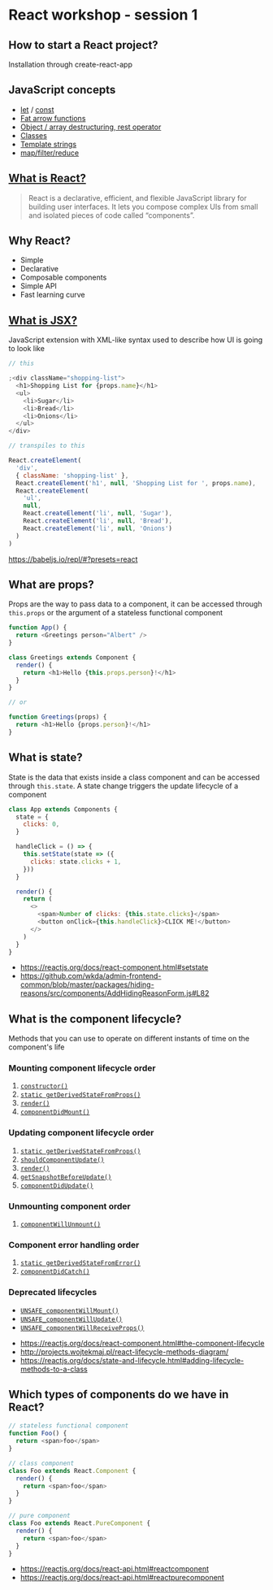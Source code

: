 # React workshop - session 1

## How to start a React project?

Installation through create-react-app

## JavaScript concepts

- [let](https://developer.mozilla.org/en-US/docs/Web/JavaScript/Reference/Statements/let) / [const](https://developer.mozilla.org/en-US/docs/Web/JavaScript/Reference/Statements/const)
- [Fat arrow functions](https://developer.mozilla.org/en-US/docs/Web/JavaScript/Reference/Functions/Arrow_functions)
- [Object / array destructuring, rest operator](https://developer.mozilla.org/en-US/docs/Web/JavaScript/Reference/Operators/Destructuring_assignment)
- [Classes](https://developer.mozilla.org/en-US/docs/Web/JavaScript/Reference/Classes)
- [Template strings](https://developer.mozilla.org/en-US/docs/Web/JavaScript/Reference/Template_literals)
- [map/filter/reduce](https://developer.mozilla.org/en-US/docs/Web/JavaScript/Reference/Global_Objects/Array/prototype)

## [What is React?](https://reactjs.org/tutorial/tutorial.html#what-is-react)

> React is a declarative, efficient, and flexible JavaScript library for building user interfaces. It lets you compose complex UIs from small and isolated pieces of code called “components”.

## Why React?

- Simple
- Declarative
- Composable components
- Simple API
- Fast learning curve

## [What is JSX?](https://reactjs.org/docs/introducing-jsx.html)

JavaScript extension with XML-like syntax used to describe how UI is going to look like

```javascript
// this

;<div className="shopping-list">
  <h1>Shopping List for {props.name}</h1>
  <ul>
    <li>Sugar</li>
    <li>Bread</li>
    <li>Onions</li>
  </ul>
</div>

// transpiles to this

React.createElement(
  'div',
  { className: 'shopping-list' },
  React.createElement('h1', null, 'Shopping List for ', props.name),
  React.createElement(
    'ul',
    null,
    React.createElement('li', null, 'Sugar'),
    React.createElement('li', null, 'Bread'),
    React.createElement('li', null, 'Onions')
  )
)
```

https://babeljs.io/repl/#?presets=react

## What are props?

Props are the way to pass data to a component, it can be accessed through `this.props` or the argument of a stateless functional component

```javascript
function App() {
  return <Greetings person="Albert" />
}

class Greetings extends Component {
  render() {
    return <h1>Hello {this.props.person}!</h1>
  }
}

// or

function Greetings(props) {
  return <h1>Hello {props.person}!</h1>
}
```

## What is state?

State is the data that exists inside a class component and can be accessed through `this.state`. A state change triggers the update lifecycle of a component

```javascript
class App extends Components {
  state = {
    clicks: 0,
  }

  handleClick = () => {
    this.setState(state => ({
      clicks: state.clicks + 1,
    }))
  }

  render() {
    return (
      <>
        <span>Number of clicks: {this.state.clicks}</span>
        <button onClick={this.handleClick}>CLICK ME!</button>
      </>
    )
  }
}
```

- https://reactjs.org/docs/react-component.html#setstate
- https://github.com/wkda/admin-frontend-common/blob/master/packages/hiding-reasons/src/components/AddHidingReasonForm.js#L82

## What is the component lifecycle?

Methods that you can use to operate on different instants of time on the component's life

### Mounting component lifecycle order

1. [`constructor()`](https://reactjs.org/docs/react-component.html#constructor)
2. [`static getDerivedStateFromProps()`](https://reactjs.org/docs/react-component.html#static-getderivedstatefromprops)
3. [`render()`](https://reactjs.org/docs/react-component.html#render)
4. [`componentDidMount()`](https://reactjs.org/docs/react-component.html#componentdidmount)

### Updating component lifecycle order

1. [`static getDerivedStateFromProps()`](https://reactjs.org/docs/react-component.html#static-getderivedstatefromprops)
2. [`shouldComponentUpdate()`](https://reactjs.org/docs/react-component.html#shouldcomponentupdate)
3. [`render()`](https://reactjs.org/docs/react-component.html#render)
4. [`getSnapshotBeforeUpdate()`](https://reactjs.org/docs/react-component.html#getsnapshotbeforeupdate)
5. [`componentDidUpdate()`](https://reactjs.org/docs/react-component.html#componentdidupdate)

### Unmounting component order

1. [`componentWillUnmount()`](https://reactjs.org/docs/react-component.html#componentwillunmount)

### Component error handling order

1. [`static getDerivedStateFromError()`](https://reactjs.org/docs/react-component.html#static-getderivedstatefromerror)
2. [`componentDidCatch()`](https://reactjs.org/docs/react-component.html#componentdidcatch)

### Deprecated lifecycles

- [`UNSAFE_componentWillMount()`](https://reactjs.org/docs/react-component.html#unsafe_componentwillmount)
- [`UNSAFE_componentWillUpdate()`](https://reactjs.org/docs/react-component.html#unsafe_componentwillupdate)
- [`UNSAFE_componentWillReceiveProps()`](https://reactjs.org/docs/react-component.html#unsafe_componentwillreceiveprops)

* https://reactjs.org/docs/react-component.html#the-component-lifecycle
* http://projects.wojtekmaj.pl/react-lifecycle-methods-diagram/
* https://reactjs.org/docs/state-and-lifecycle.html#adding-lifecycle-methods-to-a-class

## Which types of components do we have in React?

```javascript
// stateless functional component
function Foo() {
  return <span>foo</span>
}

// class component
class Foo extends React.Component {
  render() {
    return <span>foo</span>
  }
}

// pure component
class Foo extends React.PureComponent {
  render() {
    return <span>foo</span>
  }
}
```

- https://reactjs.org/docs/react-api.html#reactcomponent
- https://reactjs.org/docs/react-api.html#reactpurecomponent
